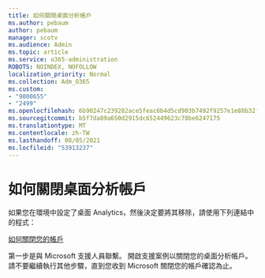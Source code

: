 ```yaml
---
title: 如何關閉桌面分析帳戶
ms.author: pebaum
author: pebaum
manager: scotv
ms.audience: Admin
ms.topic: article
ms.service: o365-administration
ROBOTS: NOINDEX, NOFOLLOW
localization_priority: Normal
ms.collection: Adm_O365
ms.custom:
- "9000655"
- "2499"
ms.openlocfilehash: 6b90247c239282ace5feac6b4d5cd903b7492f9257e1e88b32f0716d0cd1c03f
ms.sourcegitcommit: b5f7da89a650d2915dc652449623c78be6247175
ms.translationtype: MT
ms.contentlocale: zh-TW
ms.lasthandoff: 08/05/2021
ms.locfileid: "53913237"
---
```

# <a name="how-to-close-your-desktop-analytics-account"></a>如何關閉桌面分析帳戶

如果您在環境中設定了桌面 Analytics，然後決定要將其移除，請使用下列連結中的程式：

[如何關閉您的帳戶](https://docs.microsoft.com/configmgr/desktop-analytics/account-close)

第一步是與 Microsoft 支援人員聯繫。 開啟支援案例以關閉您的桌面分析帳戶。 請不要繼續執行其他步驟，直到您收到 Microsoft 關閉您的帳戶確認為止。